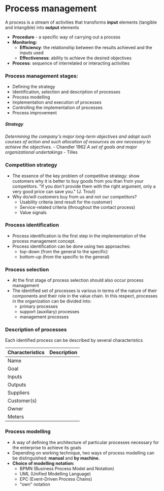 # Process management
A process is a stream of activities that transforms **input** elements (tangible and intangible) into **output** elements
+ **Procedure** - a specific way of carrying out a process
+ **Monitoring:**
	+ **Efficiency**: the relationship between the results achieved and the inputs used
	+ **Effectiveness**: ability to achieve the desired objectives
+ **Process:** sequence of interrelated or interacting activities

### Process management stages:
+ Defining the strategy
+ Identification, selection and description of processes
+ Process modelling
+ Implementation and execution of processes
+ Controlling the implementation of processes
+ Process improvement

##### Strategy
*Determining the company's major long-term objectives and adopt such courses of action and such allocation of resources as are necessary to achieve the objectives.* - Chandler 1962
*A set of goals and major organizational undertakings* - Tilles

### Competition strategy
+ The essence of the key problem of competitive strategy: show customers why it is better to buy goods from you than from your competitors. "If you don't provide them with the right argument, only a very good price can save you." (J. Trout)
+ Why do/will customers buy from us and not our competitors?
	+ Usability criteria (end result for the customer)
	+ Service-related criteria (throughout the contact process)
	+ Value signals
### Process identification
+ Process identification is the first step in the implementation of the process management concept.
+ Process identification can be done using two approaches:
	+ top-down (from the general to the specific)
	+ bottom-up (from the specific to the general)
### Process selection
+ At the first stage of process selection should also occur process management
+ The identified set of processes is various in terms of the nature of their components and their role in the value chain. In this respect, processes in the organization can be divided into:
	+ primary processes
	+ support (auxiliary) processes
	+ management processes
### Description of processes
Each identified process can be described by several characteristics

| Characteristics | Description |
| --------------- | ----------- |
| Name            |             |
| Goal            |             |
| Inputs          |             |
| Outputs         |             |
| Suppliers       |             |
| Customer(s)     |             |
| Owner           |             |
| Meters          |             |
### Process modelling
+ A way of defining the architecture of particular processes necessary for the enterprise to achieve its goals
+ Depending on working technique, two ways of process modelling can be distinguished: **manual** and **by machine.**
+ **Choice of modelling notation:**
	+ BPMN (Business Process Model and Notation)
	+ UML (Unified Modelling Language)
	+ EPC (Event-Driven Process Chains)
	+ "own" notation
